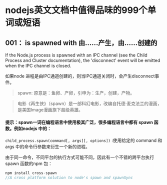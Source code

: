 
# nodejs英文文档中值得品味的999个单词或短语


## 001： is spawned with 由……产生，由……创建的

If the Node.js process is spawned with an IPC channel (see the Child Process and Cluster documentation), the 'disconnect' event will be emitted when the IPC channel is closed.

如果node 进程是由IPC通道创建的，则当IPC通道关闭时，会产生disconnect事件。

> spawn: 原意是：鱼卵、产卵，引申为：生产，创建，产物。

> 电影《再生侠》（spawn）是一部科幻电影，改编自托德·麦克法兰的漫画，是美国Image漫画旗下超级英雄。

 #### 提示：spawn一词在编程语言中使用极其广泛，很多编程语言中都有 spawn 函数。例如nodejs 中的：

 `child_process.spawn(command[, args][, options])` :使用给定的 command 和 args 中的命令行参数来衍生一个新的进程。

由于同一命令，不同平台的执行方式可能不同，因此有一个不错的跨平台执行 spawn 函数的npm 包：

```js
npm install cross-spawn 
//A cross platform solution to node's spawn and spawnSync

```



